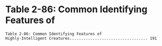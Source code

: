 # Table 2-86: Common Identifying Features of

```
Table 2-86: Common Identifying Features of
Highly-Intelligent Creatures.................................. 191
```
